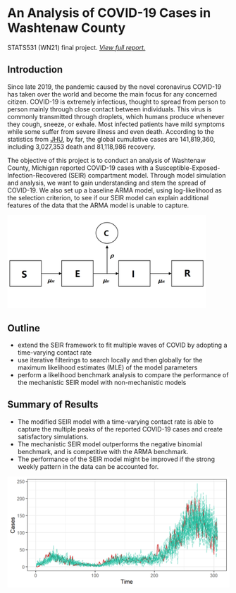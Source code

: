 # An Analysis of COVID-19 Cases in Washtenaw County

STATS531 (WN21) final project. *[View full report.](http://raw.githack.com/longyyu/covid19-washtenaw/main/main.html)*

## Introduction

Since late 2019, the pandemic caused by the novel coronavirus COVID-19 has taken over the world and become the main focus for any concerned citizen. COVID-19 is extremely infectious, thought to spread from person to person mainly through close contact between individuals. This virus is commonly transmitted through droplets, which humans produce whenever they cough, sneeze, or exhale. Most infected patients have mild symptoms while some suffer from severe illness and even death. According to the statistics from [JHU](https://gisanddata.maps.arcgis.com/apps/opsdashboard/index.html#/bda7594740fd40299423467b48e9ecf6), by far, the global cumulative cases are 141,819,360, including 3,027,353 death and 81,118,986 recovery. 

The objective of this project is to conduct an analysis of Washtenaw County, Michigan reported COVID-19 cases with a Susceptible-Exposed-Infection-Recovered (SEIR) compartment model. Through model simulation and analysis, we want to gain understanding and stem the spread of COVID-19. We also set up a baseline ARMA model, using log-likelihood as the selection criterion, to see if our SEIR model can explain additional features of the data that the ARMA model is unable to capture.  

<img src="pomp_cache/seir_flowchart.png" alt="SEIR flowchart" width="450px">

## Outline

* extend the SEIR framework to fit multiple waves of COVID by adopting a time-varying contact rate
* use iterative filterings to search locally and then globally for the maximum likelihood estimates (MLE) of the model parameters
* perform a likelihood benchmark analysis to compare the performance of the mechanistic SEIR model with non-mechanistic models

## Summary of Results

* The modified SEIR model with a time-varying contact rate is able to capture the multiple peaks of the reported COVID-19 cases and create satisfactory simulations. 
* The mechanistic SEIR model outperforms the negative binomial benchmark, and is competitive with the ARMA benchmark. 
* The performance of the SEIR model might be improved if the strong weekly pattern in the data can be accounted for. 
  
<img src="pomp_cache/readme_global_simulation_results.png" alt="SEIR model simulation results with MLE" width="600px">
